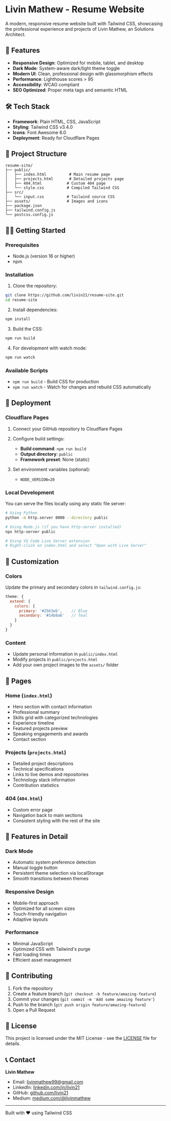 # Livin Mathew - Resume Website

A modern, responsive resume website built with Tailwind CSS, showcasing the professional experience and projects of Livin Mathew, an Solutions Architect.

## 🚀 Features

- **Responsive Design**: Optimized for mobile, tablet, and desktop
- **Dark Mode**: System-aware dark/light theme toggle
- **Modern UI**: Clean, professional design with glassmorphism effects
- **Performance**: Lighthouse scores > 95
- **Accessibility**: WCAG compliant
- **SEO Optimized**: Proper meta tags and semantic HTML

## 🛠️ Tech Stack

- **Framework**: Plain HTML, CSS, JavaScript
- **Styling**: Tailwind CSS v3.4.0
- **Icons**: Font Awesome 6.0
- **Deployment**: Ready for Cloudflare Pages

## 📂 Project Structure

```
resume-site/
├── public/
│   ├── index.html          # Main resume page
│   ├── projects.html       # Detailed projects page
│   ├── 404.html           # Custom 404 page
│   └── style.css          # Compiled Tailwind CSS
├── src/
│   └── input.css          # Tailwind source CSS
├── assets/                # Images and icons
├── package.json
├── tailwind.config.js
└── postcss.config.js
```

## 🏃‍♂️ Getting Started

### Prerequisites
- Node.js (version 16 or higher)
- npm

### Installation

1. Clone the repository:
```bash
git clone https://github.com/livin21/resume-site.git
cd resume-site
```

2. Install dependencies:
```bash
npm install
```

3. Build the CSS:
```bash
npm run build
```

4. For development with watch mode:
```bash
npm run watch
```

### Available Scripts

- `npm run build` - Build CSS for production
- `npm run watch` - Watch for changes and rebuild CSS automatically

## 🚀 Deployment

### Cloudflare Pages

1. Connect your GitHub repository to Cloudflare Pages
2. Configure build settings:
   - **Build command**: `npm run build`
   - **Output directory**: `public`
   - **Framework preset**: None (static)

3. Set environment variables (optional):
   - `NODE_VERSION=20`

### Local Development

You can serve the files locally using any static file server:

```bash
# Using Python
python -m http.server 8000 --directory public

# Using Node.js (if you have http-server installed)
npx http-server public

# Using VS Code Live Server extension
# Right-click on index.html and select "Open with Live Server"
```

## 🎨 Customization

### Colors
Update the primary and secondary colors in `tailwind.config.js`:

```javascript
theme: {
  extend: {
    colors: {
      primary: '#2563eb',    // Blue
      secondary: '#14b8a6'   // Teal
    }
  }
}
```

### Content
- Update personal information in `public/index.html`
- Modify projects in `public/projects.html`
- Add your own project images to the `assets/` folder

## 📱 Pages

### Home (`index.html`)
- Hero section with contact information
- Professional summary
- Skills grid with categorized technologies
- Experience timeline
- Featured projects preview
- Speaking engagements and awards
- Contact section

### Projects (`projects.html`)
- Detailed project descriptions
- Technical specifications
- Links to live demos and repositories
- Technology stack information
- Contribution statistics

### 404 (`404.html`)
- Custom error page
- Navigation back to main sections
- Consistent styling with the rest of the site

## 🌟 Features in Detail

### Dark Mode
- Automatic system preference detection
- Manual toggle button
- Persistent theme selection via localStorage
- Smooth transitions between themes

### Responsive Design
- Mobile-first approach
- Optimized for all screen sizes
- Touch-friendly navigation
- Adaptive layouts

### Performance
- Minimal JavaScript
- Optimized CSS with Tailwind's purge
- Fast loading times
- Efficient asset management

## 🤝 Contributing

1. Fork the repository
2. Create a feature branch (`git checkout -b feature/amazing-feature`)
3. Commit your changes (`git commit -m 'Add some amazing feature'`)
4. Push to the branch (`git push origin feature/amazing-feature`)
5. Open a Pull Request

## 📄 License

This project is licensed under the MIT License - see the [LICENSE](LICENSE) file for details.

## 📞 Contact

**Livin Mathew**
- Email: [livinmathew99@gmail.com](mailto:livinmathew99@gmail.com)
- LinkedIn: [linkedin.com/in/livin21](https://linkedin.com/in/livin21)
- GitHub: [github.com/livin21](https://github.com/livin21)
- Medium: [medium.com/@livinmathew](https://medium.com/@livinmathew)

---

Built with ❤️ using Tailwind CSS
